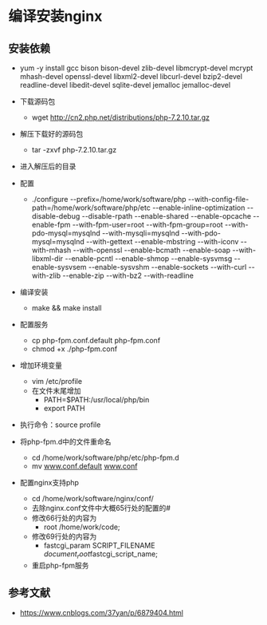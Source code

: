 # 编译安装nginx

## 安装依赖

* yum -y install gcc bison bison-devel zlib-devel libmcrypt-devel mcrypt mhash-devel openssl-devel libxml2-devel libcurl-devel bzip2-devel readline-devel libedit-devel sqlite-devel jemalloc jemalloc-devel

* 下载源码包
  * wget http://cn2.php.net/distributions/php-7.2.10.tar.gz
* 解压下载好的源码包
  * tar -zxvf php-7.2.10.tar.gz
* 进入解压后的目录
* 配置
  * ./configure --prefix=/home/work/software/php --with-config-file-path=/home/work/software/php/etc --enable-inline-optimization --disable-debug --disable-rpath --enable-shared --enable-opcache --enable-fpm --with-fpm-user=root --with-fpm-group=root --with-pdo-mysql=mysqlnd --with-mysqli=mysqlnd --with-pdo-mysql=mysqlnd --with-gettext --enable-mbstring --with-iconv --with-mhash --with-openssl --enable-bcmath --enable-soap --with-libxml-dir --enable-pcntl --enable-shmop --enable-sysvmsg --enable-sysvsem --enable-sysvshm --enable-sockets --with-curl --with-zlib --enable-zip --with-bz2 --with-readline
* 编译安装
  * make && make install
* 配置服务
  * cp php-fpm.conf.default php-fpm.conf
  * chmod +x ./php-fpm.conf
* 增加环境变量
  * vim /etc/profile
  * 在文件末尾增加
    * PATH=$PATH:/usr/local/php/bin
    * export PATH
* 执行命令：source profile
* 将php-fpm.d中的文件重命名
  * cd /home/work/software/php/etc/php-fpm.d
  * mv www.conf.default www.conf
* 配置nginx支持php
  * cd /home/work/software/nginx/conf/
  * 去除nginx.conf文件中大概65行处的配置的#
  * 修改66行处的内容为
    * root /home/work/code;
  * 修改69行处的内容为
    * fastcgi_param  SCRIPT_FILENAME  $document_root$fastcgi_script_name;
  * 重启php-fpm服务

## 参考文献

* <https://www.cnblogs.com/37yan/p/6879404.html>